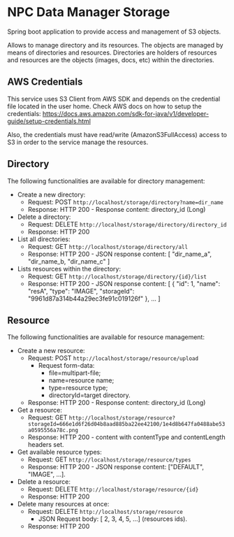 # NPC Data Manager Storage
Spring boot application to provide access and management of S3 objects.

Allows to manage directory and its resources. The objects are managed by means of
directories and resources. Directories are holders of resources and resources are the
objects (images, docs, etc) within the directories.


## AWS Credentials

This service uses S3 Client from AWS SDK and depends on the credential file located in
the user home. Check AWS docs on how to setup the credentials: https://docs.aws.amazon.com/sdk-for-java/v1/developer-guide/setup-credentials.html

Also, the credentials must have read/write (AmazonS3FullAccess) access to S3 in order to
the service manage the resources.

## Directory
The following functionalities are available for directory management:

- Create a new directory:
  - Request: POST ``http://localhost/storage/directory?name=dir_name``
  - Response: HTTP 200 - Response content: directory_id (Long)
- Delete a directory:
    - Request: DELETE ``http://localhost/storage/directory/directory_id``
    - Response: HTTP 200
- List all directories:
  - Request: GET ``http://localhost/storage/directory/all``
  - Response: HTTP 200 - JSON response content: [ "dir_name_a", "dir_name_b, "dir_name_c" ]
- Lists resources within the directory:
  - Request: GET ``http://localhost/storage/directory/{id}/list``
  - Response: HTTP 200 - JSON response content: [ { "id": 1, "name": "resA", "type": "IMAGE", "storageId": "9961d87a314b44a29ec3fe91c019126f" }, ... ]

## Resource
The following functionalities are available for resource management:

- Create a new resource:
  - Request: POST ``http://localhost/storage/resource/upload``
     - Request form-data:
        - file=multipart-file;
        - name=resource name;
        - type=resource type;
        - directoryId=target directory. 
  - Response: HTTP 200 - Response content: directory_id (Long)
- Get a resource:
  - Request: GET ``http://localhost/storage/resource?storageId=666e1d6f26d04b8aad885ba22ee42100/1e4d8b647fa0488abe53a0595556a78c.png``
  - Response: HTTP 200 - content with contentType and contentLength headers set.
- Get available resource types:
  - Request: GET ``http://localhost/storage/resource/types``
  - Response: HTTP 200 - JSON response content: ["DEFAULT", "IMAGE", ...].
- Delete a resource:
  - Request: DELETE ``http://localhost/storage/resource/{id}``
  - Response: HTTP 200
- Delete many resources at once:
  - Request: DELETE ``http://localhost/storage/resource``
    - JSON Request body: [ 2, 3, 4, 5, ...] (resources ids).
  - Response: HTTP 200
